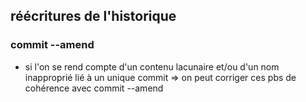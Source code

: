 ## réécritures de l'historique

### commit --amend

* si l'on se rend compte d'un contenu lacunaire et/ou d'un nom inapproprié
  lié à un unique commit
  => on peut corriger ces pbs de cohérence avec commit --amend 